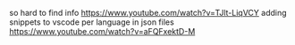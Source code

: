 so hard to find info
https://www.youtube.com/watch?v=TJlt-LiqVCY
adding snippets to vscode per language in json files
https://www.youtube.com/watch?v=aFQFxektD-M


